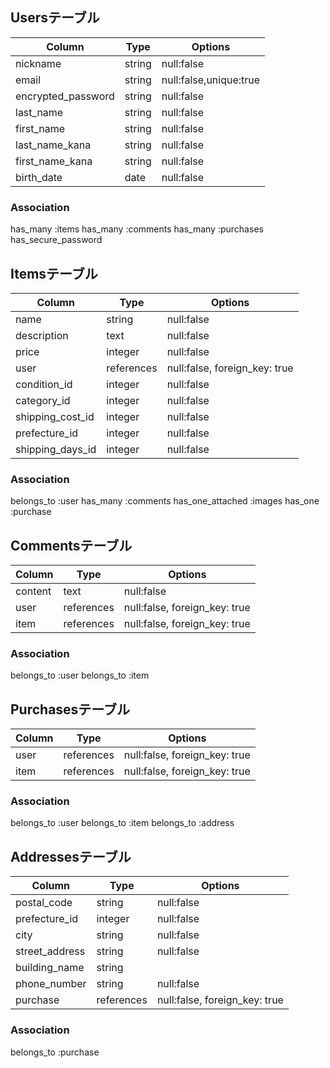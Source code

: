 ## Usersテーブル
| Column                 | Type      | Options                |
|------------------------|-----------|------------------------|
| nickname               | string    | null:false             |
| email                  | string    | null:false,unique:true |
| encrypted_password     | string    | null:false             |
| last_name              | string    | null:false             |
| first_name             | string    | null:false             |
| last_name_kana         | string    | null:false             |
| first_name_kana        | string    | null:false             |
| birth_date             | date      | null:false             |

### Association
has_many :items
has_many :comments
has_many :purchases
has_secure_password

## Itemsテーブル
| Column            | Type      | Options                       |
|-------------------|-----------|-------------------------------|
| name              | string    | null:false                    |
| description       | text      | null:false                    |
| price             | integer   | null:false                    |
| user              | references| null:false, foreign_key: true |
| condition_id      | integer   | null:false                    |
| category_id       | integer   | null:false                    |
| shipping_cost_id  | integer   | null:false                    |
| prefecture_id     | integer   | null:false                    |
| shipping_days_id  | integer   | null:false                    |

### Association
belongs_to :user
has_many :comments
has_one_attached :images
has_one :purchase

## Commentsテーブル
| Column         | Type       | Options                       |
|----------------|------------|-------------------------------|
| content        | text       | null:false                    |
| user           | references | null:false, foreign_key: true |
| item           | references | null:false, foreign_key: true |

### Association
belongs_to :user
belongs_to :item

## Purchasesテーブル
| Column         | Type       | Options                       |
|----------------|------------|-------------------------------|
| user           | references | null:false, foreign_key: true |
| item           | references | null:false, foreign_key: true |

### Association
belongs_to :user
belongs_to :item
belongs_to :address

## Addressesテーブル
| Column            | Type       | Options                       |
|-------------------|------------|-------------------------------|
| postal_code       | string     | null:false                    |
| prefecture_id     | integer    | null:false                    |
| city              | string     | null:false                    |
| street_address    | string     | null:false                    |
| building_name     | string     |                               |
| phone_number      | string     | null:false                    |
| purchase          | references | null:false, foreign_key: true |

### Association
belongs_to :purchase
